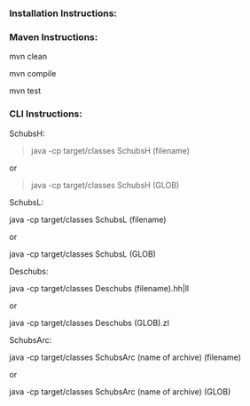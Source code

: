 ### Installation Instructions:


### Maven Instructions:
mvn clean

mvn compile

mvn test


### CLI Instructions:
SchubsH:
> java -cp target/classes SchubsH (filename)

or

> java -cp target/classes SchubsH (GLOB)


SchubsL:

java -cp target/classes SchubsL (filename)

or

java -cp target/classes SchubsL (GLOB)


Deschubs:

java -cp target/classes Deschubs (filename).hh|ll

or

java -cp target/classes Deschubs (GLOB).zl


SchubsArc:

java -cp target/classes SchubsArc (name of archive) (filename)

or

java -cp target/classes SchubsArc (name of archive) (GLOB)

